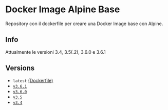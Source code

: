 # Docker Image Alpine Base

Repository con il dockerfile per creare una Docker Image base con Alpine.

## Info

Attualmente le versioni 3.4, 3.5(.2), 3.6.0 e 3.6.1

## Versions

- `latest` [(Dockerfile)](https://github.com/scolagreco/docker-alpine/blob/master/Dockerfile)
- [`v3.6.1`](https://github.com/scolagreco/docker-alpine/releases/tag/v3.6.1)
- [`v3.6.0`](https://github.com/scolagreco/docker-alpine/releases/tag/v3.6.0)
- [`v3.5`](https://github.com/scolagreco/docker-alpine/releases/tag/v3.5)
- [`v3.4`](https://github.com/scolagreco/docker-alpine/releases/tag/v3.4)
